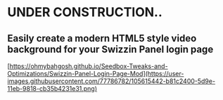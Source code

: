 # UNDER CONSTRUCTION..

## Easily create a modern HTML5 style video background for your Swizzin Panel login page

[https://ohmybahgosh.github.io/Seedbox-Tweaks-and-Optimizations/Swizzin-Panel-Login-Page-Mod](https://user-images.githubusercontent.com/77786782/105615442-b81c2400-5d9e-11eb-9818-cb35b4231e31.png)
